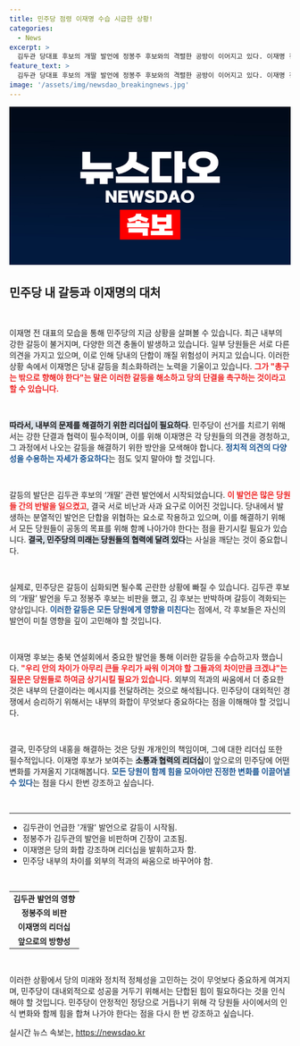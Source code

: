```yaml
---
title: 민주당 점령 이재명 수습 시급한 상황!
categories:
  - News
excerpt: >
  김두관 당대표 후보의 개딸 발언에 정봉주 후보와의 격렬한 공방이 이어지고 있다. 이재명 전 대표는 총구는 밖으로 향해야 한다며 당 내부 갈등 수습에 나섰다. 이 치열한 논쟁의 배경과 향후 민주당의 방향은? 클릭하세요!
feature_text: >
  김두관 당대표 후보의 개딸 발언에 정봉주 후보와의 격렬한 공방이 이어지고 있다. 이재명 전 대표는 총구는 밖으로 향해야 한다며 당 내부 갈등 수습에 나섰다. 이 치열한 논쟁의 배경과 향후 민주당의 방향은? 클릭하세요!
image: '/assets/img/newsdao_breakingnews.jpg'
---
```


<p><img src="/assets/img/newsdao_breakingnews.jpg" alt="cryptoinkorea 속보" /></p>

<h2 data-ke-size="size26">민주당 내 갈등과 이재명의 대처</h2>

<p data-ke-size="size16">&nbsp;</p>

<p>이재명 전 대표의 모습을 통해 민주당의 지금 상황을 살펴볼 수 있습니다. 최근 내부의 강한 갈등이 불거지며, 다양한 의견 충돌이 발생하고 있습니다. 일부 당원들은 서로 다른 의견을 가지고 있으며, 이로 인해 당내의 단합이 깨질 위험성이 커지고 있습니다. 이러한 상황 속에서 이재명은 당내 갈등을 최소화하려는 노력을 기울이고 있습니다. <b><span style="color: #ee2323;">그가 "총구는 밖으로 향해야 한다"는 말은 이러한 갈등을 해소하고 당의 단결을 촉구하는 것이라고 할 수 있습니다.</span></b></p>

<p data-ke-size="size16">&nbsp;</p>

<p><b><span style="background-color: #21538527;">따라서, 내부의 문제를 해결하기 위한 리더십이 필요하다</span></b>. 민주당이 선거를 치르기 위해서는 강한 단결과 협력이 필수적이며, 이를 위해 이재명은 각 당원들의 의견을 경청하고, 그 과정에서 나오는 갈등을 해결하기 위한 방안을 모색해야 합니다. <b><span style="color: #1a5490;">정치적 의견의 다양성을 수용하는 자세가 중요하다</span></b>는 점도 잊지 말아야 할 것입니다.</p>

<p data-ke-size="size16">&nbsp;</p>

<p>갈등의 발단은 김두관 후보의 ‘개딸’ 관련 발언에서 시작되었습니다. <b><span style="color: #ee2323;">이 발언은 많은 당원들 간의 반발을 일으켰고</span></b>, 결국 서로 비난과 사과 요구로 이어진 것입니다. 당내에서 발생하는 분열적인 발언은 단합을 위협하는 요소로 작용하고 있으며, 이를 해결하기 위해서 모든 당원들이 공동의 목표를 위해 함께 나아가야 한다는 점을 환기시킬 필요가 있습니다. <b><span style="background-color: #21538527;">결국, 민주당의 미래는 당원들의 협력에 달려 있다</span></b>는 사실을 깨닫는 것이 중요합니다.</p>

<p data-ke-size="size16">&nbsp;</p>

<p>실제로, 민주당은 갈등이 심화되면 될수록 곤란한 상황에 빠질 수 있습니다. 김두관 후보의 ‘개딸’ 발언을 두고 정봉주 후보는 비판을 했고, 김 후보는 반박하며 갈등이 격화되는 양상입니다. <b><span style="color: #1a5490;">이러한 갈등은 모든 당원에게 영향을 미친다</span></b>는 점에서, 각 후보들은 자신의 발언이 미칠 영향을 깊이 고민해야 할 것입니다.</p>

<p data-ke-size="size16">&nbsp;</p>

<p>이재명 후보는 충북 연설회에서 중요한 발언을 통해 이러한 갈등을 수습하고자 했습니다. <b><span style="color: #ee2323;">"우리 안의 차이가 아무리 큰들 우리가 싸워 이겨야 할 그들과의 차이만큼 크겠냐"는 질문은 당원들로 하여금 상기시킬 필요가 있습니다.</span></b> 외부의 적과의 싸움에서 더 중요한 것은 내부의 단결이라는 메시지를 전달하려는 것으로 해석됩니다. 민주당이 대외적인 경쟁에서 승리하기 위해서는 내부의 화합이 무엇보다 중요하다는 점을 이해해야 할 것입니다.</p>

<p data-ke-size="size16">&nbsp;</p>

<p>결국, 민주당의 내홍을 해결하는 것은 당원 개개인의 책임이며, 그에 대한 리더십 또한 필수적입니다. 이재명 후보가 보여주는 <b><span style="background-color: #21538527;">소통과 협력의 리더십</span></b>이 앞으로의 민주당에 어떤 변화를 가져올지 기대해봅니다. <b><span style="color: #1a5490;">모든 당원이 함께 힘을 모아야만 진정한 변화를 이끌어낼 수 있다</span></b>는 점을 다시 한번 강조하고 싶습니다.</p>

<p data-ke-size="size16">&nbsp;</p>

<hr />

<ul>
    <li>김두관이 언급한 '개딸' 발언으로 갈등이 시작됨.</li>
    <li>정봉주가 김두관의 발언을 비판하며 긴장이 고조됨.</li>
    <li>이재명은 당의 화합 강조하며 리더십을 발휘하고자 함.</li>
    <li>민주당 내부의 차이를 외부의 적과의 싸움으로 바꾸어야 함.</li>
</ul>

<p data-ke-size="size16">&nbsp;</p>

<table>
    <tr>
        <td style="text-align: center; height: 17px;"><b>김두관 발언의 영향</b></td>
    </tr>
    <tr>
        <td style="text-align: center; height: 17px;"><b>정봉주의 비판</b></td>
    </tr>
    <tr>
        <td style="text-align: center; height: 17px;"><b>이재명의 리더십</b></td>
    </tr>
    <tr>
        <td style="text-align: center; height: 17px;"><b>앞으로의 방향성</b></td>
    </tr>
</table>

<p data-ke-size="size16">&nbsp;</p>

<p>이러한 상황에서 당의 미래와 정치적 정체성을 고민하는 것이 무엇보다 중요하게 여겨지며, 민주당이 대내외적으로 성공을 거두기 위해서는 단합된 힘이 필요하다는 것을 인식해야 할 것입니다. 민주당이 안정적인 정당으로 거듭나기 위해 각 당원들 사이에서의 인식 변화와 함께 힘을 합쳐 나가야 한다는 점을 다시 한 번 강조하고 싶습니다.</p>
실시간 뉴스 속보는, <a href="https://newsdao.kr" rel="dofollow">https://newsdao.kr</a>


